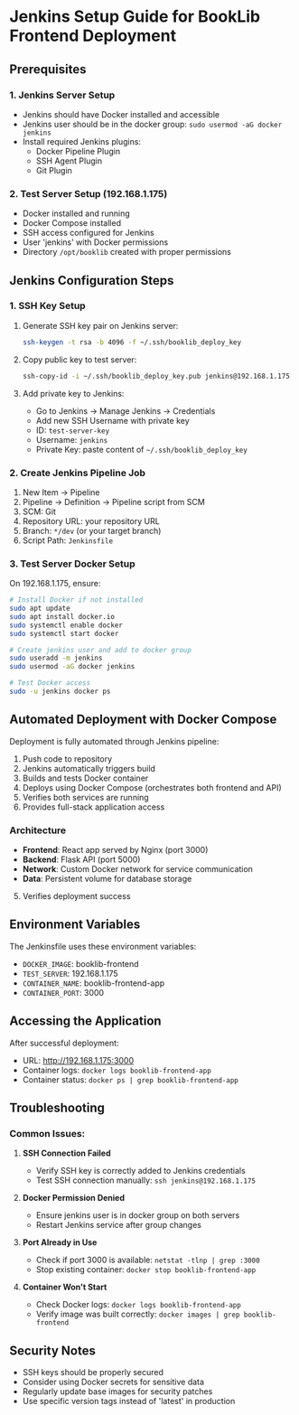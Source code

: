 # Jenkins Setup Guide for BookLib Frontend Deployment

## Prerequisites

### 1. Jenkins Server Setup

- Jenkins should have Docker installed and accessible
- Jenkins user should be in the docker group: `sudo usermod -aG docker jenkins`
- Install required Jenkins plugins:
  - Docker Pipeline Plugin
  - SSH Agent Plugin
  - Git Plugin

### 2. Test Server Setup (192.168.1.175)

- Docker installed and running
- Docker Compose installed
- SSH access configured for Jenkins
- User 'jenkins' with Docker permissions
- Directory `/opt/booklib` created with proper permissions

## Jenkins Configuration Steps

### 1. SSH Key Setup

1. Generate SSH key pair on Jenkins server:

   ```bash
   ssh-keygen -t rsa -b 4096 -f ~/.ssh/booklib_deploy_key
   ```

2. Copy public key to test server:

   ```bash
   ssh-copy-id -i ~/.ssh/booklib_deploy_key.pub jenkins@192.168.1.175
   ```

3. Add private key to Jenkins:
   - Go to Jenkins → Manage Jenkins → Credentials
   - Add new SSH Username with private key
   - ID: `test-server-key`
   - Username: `jenkins`
   - Private Key: paste content of `~/.ssh/booklib_deploy_key`

### 2. Create Jenkins Pipeline Job

1. New Item → Pipeline
2. Pipeline → Definition → Pipeline script from SCM
3. SCM: Git
4. Repository URL: your repository URL
5. Branch: `*/dev` (or your target branch)
6. Script Path: `Jenkinsfile`

### 3. Test Server Docker Setup

On 192.168.1.175, ensure:

```bash
# Install Docker if not installed
sudo apt update
sudo apt install docker.io
sudo systemctl enable docker
sudo systemctl start docker

# Create jenkins user and add to docker group
sudo useradd -m jenkins
sudo usermod -aG docker jenkins

# Test Docker access
sudo -u jenkins docker ps
```

## Automated Deployment with Docker Compose

Deployment is fully automated through Jenkins pipeline:

1. Push code to repository
2. Jenkins automatically triggers build
3. Builds and tests Docker container
4. Deploys using Docker Compose (orchestrates both frontend and API)
5. Verifies both services are running
6. Provides full-stack application access

### Architecture

- **Frontend**: React app served by Nginx (port 3000)
- **Backend**: Flask API (port 5000)
- **Network**: Custom Docker network for service communication
- **Data**: Persistent volume for database storage

5. Verifies deployment success

## Environment Variables

The Jenkinsfile uses these environment variables:

- `DOCKER_IMAGE`: booklib-frontend
- `TEST_SERVER`: 192.168.1.175
- `CONTAINER_NAME`: booklib-frontend-app
- `CONTAINER_PORT`: 3000

## Accessing the Application

After successful deployment:

- URL: http://192.168.1.175:3000
- Container logs: `docker logs booklib-frontend-app`
- Container status: `docker ps | grep booklib-frontend-app`

## Troubleshooting

### Common Issues:

1. **SSH Connection Failed**

   - Verify SSH key is correctly added to Jenkins credentials
   - Test SSH connection manually: `ssh jenkins@192.168.1.175`

2. **Docker Permission Denied**

   - Ensure jenkins user is in docker group on both servers
   - Restart Jenkins service after group changes

3. **Port Already in Use**

   - Check if port 3000 is available: `netstat -tlnp | grep :3000`
   - Stop existing container: `docker stop booklib-frontend-app`

4. **Container Won't Start**
   - Check Docker logs: `docker logs booklib-frontend-app`
   - Verify image was built correctly: `docker images | grep booklib-frontend`

## Security Notes

- SSH keys should be properly secured
- Consider using Docker secrets for sensitive data
- Regularly update base images for security patches
- Use specific version tags instead of 'latest' in production
